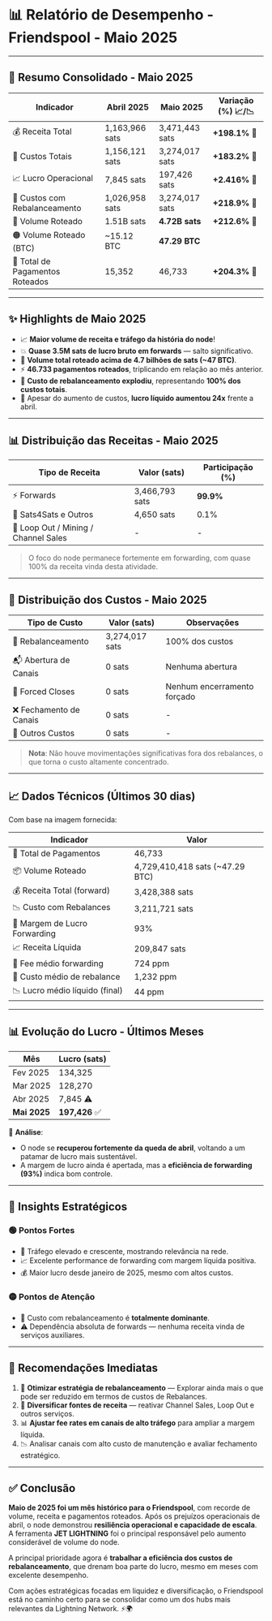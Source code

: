 # 📊 Relatório de Desempenho - Friendspool - Maio 2025

---

## 📅 Resumo Consolidado - Maio 2025

| Indicador                          | Abril 2025     | Maio 2025      | Variação (%) 📈/📉 |
|------------------------------------|----------------|----------------|-------------------|
| 💰 Receita Total                   | 1,163,966 sats | 3,471,443 sats | **+198.1%** 🚀     |
| 💸 Custos Totais                   | 1,156,121 sats | 3,274,017 sats | **+183.2%** 🔼     |
| 📈 Lucro Operacional               | 7,845 sats     | 197,426 sats   | **+2.416%** 🔼     |
| 🔁 Custos com Rebalanceamento      | 1,026,958 sats | 3,274,017 sats | **+218.9%** 🔺     |
| 🧾 Volume Roteado                  | 1.51B sats     | **4.72B sats** | **+212.6%** 🚀     |
| 🟠 Volume Roteado (BTC)            | ~15.12 BTC     | **47.29 BTC**  |                   |
| 🔄 Total de Pagamentos Roteados   | 15,352         | 46,733         | **+204.3%** 🔼     |

---

## ✨ Highlights de Maio 2025

- 📈 **Maior volume de receita e tráfego da história do node**!
- 💥 **Quase 3.5M sats de lucro bruto em forwards** — salto significativo.
- 🧾 **Volume total roteado acima de 4.7 bilhões de sats (~47 BTC)**.
- ⚡ **46.733 pagamentos roteados**, triplicando em relação ao mês anterior.
- 🔁 **Custo de rebalanceamento explodiu**, representando **100% dos custos totais**.
- 🧮 Apesar do aumento de custos, **lucro líquido aumentou 24x** frente a abril.

---

## 📊 Distribuição das Receitas - Maio 2025

| Tipo de Receita         | Valor (sats)     | Participação (%) |
|-------------------------|------------------|------------------|
| ⚡ Forwards              | 3,466,793 sats   | **99.9%**        |
| 🎯 Sats4Sats e Outros    | 4,650 sats       | 0.1%             |
| 🔄 Loop Out / Mining / Channel Sales | -      | -                |

> O foco do node permanece fortemente em forwarding, com quase 100% da receita vinda desta atividade.

---

## 🧾 Distribuição dos Custos - Maio 2025

| Tipo de Custo             | Valor (sats)     | Observações        |
|---------------------------|------------------|--------------------|
| 🔁 Rebalanceamento         | 3,274,017 sats   | 100% dos custos    |
| 📬 Abertura de Canais      | 0 sats           | Nenhuma abertura   |
| 🚪 Forced Closes           | 0 sats           | Nenhum encerramento forçado |
| ❌ Fechamento de Canais    | 0 sats           | -                  |
| 🧯 Outros Custos           | 0 sats           | -                  |

> **Nota**: Não houve movimentações significativas fora dos rebalances, o que torna o custo altamente concentrado.

---

## 📈 Dados Técnicos (Últimos 30 dias)

Com base na imagem fornecida:

| Indicador                        | Valor                 |
|----------------------------------|------------------------|
| 🔄 Total de Pagamentos           | 46,733                |
| 📦 Volume Roteado                | 4,729,410,418 sats (~47.29 BTC) |
| 💰 Receita Total (forward)       | 3,428,388 sats         |
| 📉 Custo com Rebalances          | 3,211,721 sats         |
| 🧮 Margem de Lucro Forwarding    | 93%                   |
| 📈 Receita Líquida               | 209,847 sats           |
| 💸 Fee médio forwarding          | 724 ppm                |
| 🔁 Custo médio de rebalance      | 1,232 ppm              |
| 📉 Lucro médio líquido (final)   | 44 ppm                |

---

## 📊 Evolução do Lucro - Últimos Meses

| Mês         | Lucro (sats)   |
|-------------|----------------|
| Fev 2025    | 134,325        |
| Mar 2025    | 128,270        |
| Abr 2025    | 7,845 ⚠️        |
| **Mai 2025**| **197,426** ✅  |

🧠 **Análise**:
- O node se **recuperou fortemente da queda de abril**, voltando a um patamar de lucro mais sustentável.
- A margem de lucro ainda é apertada, mas a **eficiência de forwarding (93%)** indica bom controle.

---

## 🧠 Insights Estratégicos

### 🟢 Pontos Fortes
- 🚀 Tráfego elevado e crescente, mostrando relevância na rede.
- 📈 Excelente performance de forwarding com margem líquida positiva.
- 💰 Maior lucro desde janeiro de 2025, mesmo com altos custos.

### 🟡 Pontos de Atenção
- 💸 Custo com rebalanceamento é **totalmente dominante**.
- ⚠️ Dependência absoluta de forwards — nenhuma receita vinda de serviços auxiliares.

---

## 🔧 Recomendações Imediatas

1. 🔁 **Otimizar estratégia de rebalanceamento** — Explorar ainda mais o que pode ser reduzido em termos de custos de Rebalances.
2. 💼 **Diversificar fontes de receita** — reativar Channel Sales, Loop Out e outros serviços.
3. 📊 **Ajustar fee rates em canais de alto tráfego** para ampliar a margem líquida.
4. 📉 Analisar canais com alto custo de manutenção e avaliar fechamento estratégico.

---

## ✅ Conclusão

**Maio de 2025 foi um mês histórico para o Friendspool**, com recorde de volume, receita e pagamentos roteados. Após os prejuízos operacionais de abril, o node demonstrou **resiliência operacional e capacidade de escala**. A ferramenta **JET LIGHTNING** foi o principal responsável pelo aumento considerável de volume do node.

A principal prioridade agora é **trabalhar a eficiência dos custos de rebalanceamento**, que drenam boa parte do lucro, mesmo em meses com excelente desempenho.

Com ações estratégicas focadas em liquidez e diversificação, o Friendspool está no caminho certo para se consolidar como um dos hubs mais relevantes da Lightning Network. ⚡🌍

